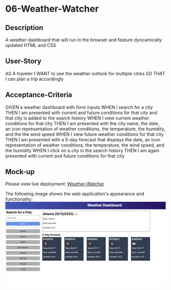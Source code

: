 # 06-Weather-Watcher

## Description 

A weather dashboard that will run in the browser and feature dyncamically updated HTML and CSS

## User-Story

AS A traveler
I WANT to see the weather outlook for multiple cities
SO THAT I can plan a trip accordingly

## Acceptance-Criteria

GIVEN a weather dashboard with form inputs
WHEN I search for a city
THEN I am presented with current and future conditions for that city and that city is added to the search history
WHEN I view current weather conditions for that city
THEN I am presented with the city name, the date, an icon representation of weather conditions, the temperature, the humidity, and the the wind speed
WHEN I view future weather conditions for that city
THEN I am presented with a 5-day forecast that displays the date, an icon representation of weather conditions, the temperature, the wind speed, and the humidity
WHEN I click on a city in the search history
THEN I am again presented with current and future conditions for that city

## Mock-up
Please view live deployment: [Weather-Watcher](https://rxn3202.github.io/06-Weather-Watcher/)

The following image shows the web application's appearance and functionality: 
![](assets/images/06-server-side-apis-homework-demo.png)